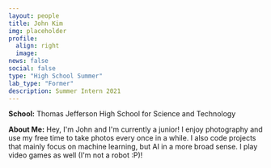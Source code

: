 ```yaml
---
layout: people
title: John Kim
img: placeholder
profile:
  align: right
  image:
news: false
social: false
type: "High School Summer"
lab_type: "Former"
description: Summer Intern 2021
---
```


**School:** Thomas Jefferson High School for Science and Technology

**About Me:**
Hey, I'm John and I'm currently a junior! I enjoy photography and use my free time to take photos every once in a while. I also code projects that mainly focus on machine learning, but AI in a more broad sense. I play video games as well (I'm not a robot :P)!
